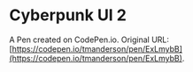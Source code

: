 # Cyberpunk UI 2

A Pen created on CodePen.io. Original URL: [https://codepen.io/tmanderson/pen/ExLmybB](https://codepen.io/tmanderson/pen/ExLmybB).

